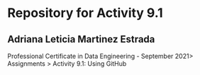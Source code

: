 # Repository for Activity 9.1
## Adriana Leticia Martinez Estrada
Professional Certificate in Data Engineering - September 2021> Assignments > Activity 9.1: Using GitHub